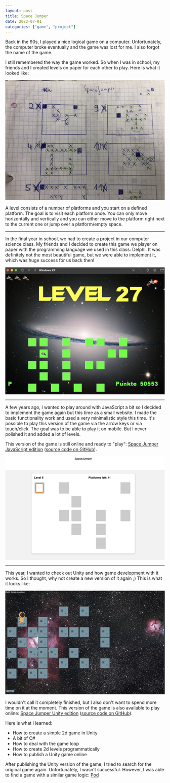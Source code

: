 ```yaml
---
layout: post
title: Space Jumper
date: 2022-07-01
categories: ["game", "project"]
---
```


Back in the 90s, I played a nice logical game on a computer. Unfortunately, the computer broke eventually and the game was lost for me. I also forgot the name of the game.

I still remembered the way the game worked. So when I was in school, my friends and I created levels on paper for each other to play. Here is what it looked like:

![Paper Project](/assets/images/space-jumper/paper-project.jpg)

A level consists of a number of platforms and you start on a defined platform. The goal is to visit each platform once. You can only move horizontally and vertically and you can either move to the platform right next to the current one or jump over a platform/empty space.

---

In the final year in school, we had to create a project in our computer science class. My friends and I decided to create this game we player on paper with the programming language we used in this class: Delphi. It was definitely not the most beautiful game, but we were able to implement it, which was huge success for us back then!

![Delphi Project](/assets/images/space-jumper/delphi-project.jpg)

---

A few years ago, I wanted to play around with JavaScript a bit so I decided to implement the game again but this time as a small website. I made the basic functionality work and used a very minimalistic style this time. It's possible to play this version of the game via the arrow keys or via touch/click. The goal was to be able to play it on mobile. But I never polished it and added a lot of levels.

This version of the game is still online and ready to "play": [Space Jumper JavaScript edition](https://www.petergundel.de/space-jumper) ([source code on GitHub](https://github.com/peterfication/space-jumper)).

![JavaScript Project](/assets/images/space-jumper/javascript-project.jpg)

---

This year, I wanted to check out Unity and how game development with it works. So I thought, why not create a new version of it again ;) This is what it looks like:

![Unity Project](/assets/images/space-jumper/unity-project.jpg)

I wouldn't call it completely finished, but I also don't want to spend more time on it at the moment. This version of the game is also available to play online: [Space Jumper Unity edition](https://peterfication.itch.io/space-jumper) ([source code on GitHub](https://github.com/peterfication/space-jumper-unity)).

Here is what I learned:

- How to create a simple 2d game in Unity
- A bit of C#
- How to deal with the game loop
- How to create 2d levels programmatically
- How to publish a Unity game online

After publishing the Unity version of the game, I tried to search for the original game again. Unfortunately, I wasn't successful. However, I was able to find a game with a similar game logic: [Pod](https://dosgames.com/game/pod)
